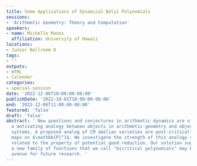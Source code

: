 ```yaml
---
title: Some Applications of Dynamical Belyi Polynomials
sessions:
- 'Arithmetic Geometry: Theory and Computation'
speakers:
- name: Michelle Manes
  affiliation: University of Hawaii
locations:
- Junior Ballroom D
tags:
- ''
outputs:
- HTML
- Calendar
categories:
- special-session
date: '2022-12-06T10:00:00-08:00'
publishDate: '2022-10-01T10:00:00-08:00'
end: '2022-12-06T11:00:00-08:00'
featured: 'false'
draft: 'false'
abstract: ' New questions and conjectures in arithmetic dynamics are often drawn from
  a motivating analogy between objects in arithmetic geometry and objects in dynamical
  systems. A proposed analog of CM abelian varieties are post-critically finite rational
  maps on $\mathbb{P}^1$. We investigate the strength of this analogy specifically
  related to the property of potential good reduction. Our solution suggests that
  a new family of functions that we call "bicritical polynomials" may be a fruitful
  avenue for future research. '
---
```

